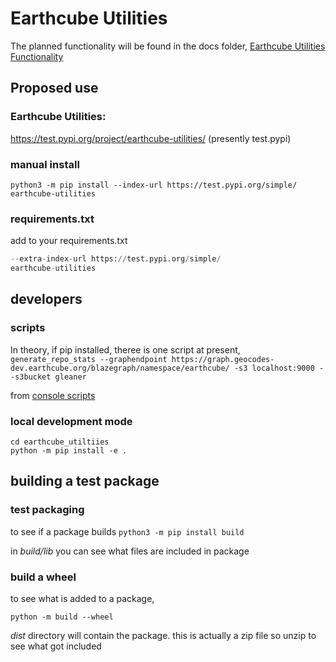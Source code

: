 # Earthcube Utilities

The planned functionality will be found in the docs folder,
[Earthcube Utilities Functionality](./docs/earthcube_utilties_functionality.md)


## Proposed use
### Earthcube Utilities:
https://test.pypi.org/project/earthcube-utilities/
(presently test.pypi)

### manual install
`python3 -m pip install --index-url https://test.pypi.org/simple/ earthcube-utilities`

### requirements.txt
add to your requirements.txt
```python
--extra-index-url https://test.pypi.org/simple/
earthcube-utilities
```

## developers

### scripts
In theory, if pip installed, theree is one script at present,
`generate_repo_stats --graphendpoint https://graph.geocodes-dev.earthcube.org/blazegraph/namespace/earthcube/ -s3 localhost:9000 --s3bucket gleaner`

from [console scripts](https://setuptools.pypa.io/en/latest/userguide/entry_point.html#console-scripts)

### local development mode
```shell
cd earthcube_utiltiies
python -m pip install -e .
```

## building a test package

### test packaging
to see if a package builds
`python3 -m pip install build`

in _build/lib_ you can see what files are included in package

### build a wheel
to see what is added to a package, 

`python -m build --wheel`

_dist_ directory will contain the package. this is actually a zip file so unzip to see 
what got included
